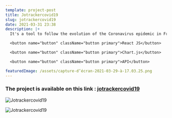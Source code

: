 ```yaml
---
template: project-post
title: Jotrackercovid19
slug: jotrackercovid19
date: 2021-03-31 23:38
description: |+
  It's a tool to follow the evolution of the Coronavirus epidemic in France and in the world.<br/>

  <button name="button" className="button primary">React JS</button>

  <button name="button" className="button primary">Chart.js</button>

  <button name="button" className="button primary">API</button>

featuredImage: /assets/capture-d’écran-2021-03-29-à-17.03.25.png
---
```


### The project is available on this link : [jotrackercovid19](https://jotrackercovid19.netlify.app/)

<div class="kg-card kg-image-card kg-width-full">

![Jotrackercovid19](/assets/jotrackercovid19_2.jpg)

</div>

![Jotrackercovid19](/assets/jotrackercovid19-3.jpg)
